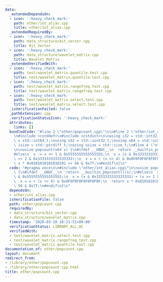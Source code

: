 ```yaml
---
data:
  _extendedDependsOn:
  - icon: ':heavy_check_mark:'
    path: other/int_alias.cpp
    title: other/int_alias.cpp
  _extendedRequiredBy:
  - icon: ':heavy_check_mark:'
    path: data_structure/bit_vector.cpp
    title: Bit Vector
  - icon: ':heavy_check_mark:'
    path: data_structure/wavelet_matrix.cpp
    title: Wavelet Matrix
  _extendedVerifiedWith:
  - icon: ':heavy_check_mark:'
    path: test/wavelet_matrix.quantile.test.cpp
    title: test/wavelet_matrix.quantile.test.cpp
  - icon: ':heavy_check_mark:'
    path: test/wavelet_matrix.rangefreq.test.cpp
    title: test/wavelet_matrix.rangefreq.test.cpp
  - icon: ':heavy_check_mark:'
    path: test/wavelet_matrix.select.test.cpp
    title: test/wavelet_matrix.select.test.cpp
  _isVerificationFailed: false
  _pathExtension: cpp
  _verificationStatusIcon: ':heavy_check_mark:'
  attributes:
    links: []
  bundledCode: "#line 2 \"other/popcount.cpp\"\n\n#line 2 \"other/int_alias.cpp\"\n\
    \n#include <cstddef>\n#include <cstdint>\n\nusing i32 = std::int32_t;\nusing i64\
    \ = std::int64_t;\nusing u32 = std::uint32_t;\nusing u64 = std::uint64_t;\nusing\
    \ isize = std::ptrdiff_t;\nusing usize = std::size_t;\n#line 4 \"other/popcount.cpp\"\
    \n\nusize popcount(u64 x) {\n#ifdef __GNUC__\n  return __builtin_popcountll(x);\n\
    #else\n  x -= x >> 1 & 0x5555555555555555;\n  x = (x & 0x3333333333333333) + (x\
    \ >> 2 & 0x3333333333333333);\n  x = x + (x >> 4) & 0x0F0F0F0F0F0F0F0F;\n  return\
    \ x * 0x0101010101010101 >> 56 & 0x7f;\n#endif\n}\n"
  code: "#pragma once\n\n#include \"other/int_alias.cpp\"\n\nusize popcount(u64 x)\
    \ {\n#ifdef __GNUC__\n  return __builtin_popcountll(x);\n#else\n  x -= x >> 1\
    \ & 0x5555555555555555;\n  x = (x & 0x3333333333333333) + (x >> 2 & 0x3333333333333333);\n\
    \  x = x + (x >> 4) & 0x0F0F0F0F0F0F0F0F;\n  return x * 0x0101010101010101 >>\
    \ 56 & 0x7f;\n#endif\n}\n"
  dependsOn:
  - other/int_alias.cpp
  isVerificationFile: false
  path: other/popcount.cpp
  requiredBy:
  - data_structure/bit_vector.cpp
  - data_structure/wavelet_matrix.cpp
  timestamp: '2020-03-10 16:21:51+09:00'
  verificationStatus: LIBRARY_ALL_AC
  verifiedWith:
  - test/wavelet_matrix.select.test.cpp
  - test/wavelet_matrix.rangefreq.test.cpp
  - test/wavelet_matrix.quantile.test.cpp
documentation_of: other/popcount.cpp
layout: document
redirect_from:
- /library/other/popcount.cpp
- /library/other/popcount.cpp.html
title: other/popcount.cpp
---
```

